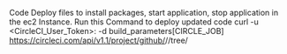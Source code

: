 Code Deploy files to install packages, start application, stop application in the ec2 Instance.
Run this Command to deploy updated code
curl -u <CircleCI_User_Token>:      -d build_parameters[CIRCLE_JOB]  https://circleci.com/api/v1.1/project/github/<Account>/<Git-Repo>/tree/<Git-Branch>